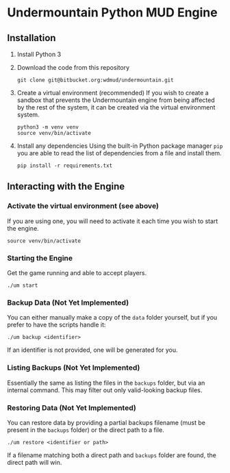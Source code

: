 # Undermountain Python MUD Engine

## Installation

1. Install Python 3
2. Download the code from this repository

    ```shell
    git clone git@bitbucket.org:wdmud/undermountain.git
    ```

3. Create a virtual environment (recommended)
    If you wish to create a sandbox that prevents the Undermountain engine
    from being affected by the rest of the system, it can be created via
    the virtual environment system.

    ```shell
    python3 -m venv venv
    source venv/bin/activate
    ```

5. Install any dependencies
    Using the built-in Python package manager `pip` you are able to read the
    list of dependencies from a file and install them.

    ```shell
    pip install -r requirements.txt
    ```

## Interacting with the Engine

### Activate the virtual environment (see above)

If you are using one, you will need to activate it each time you wish to start
the engine.

```shell
source venv/bin/activate
```

### Starting the Engine
Get the game running and able to accept players.

```shell
./um start
```

### Backup Data (Not Yet Implemented)
You can either manually make a copy of the `data` folder yourself, but if you
prefer to have the scripts handle it:

```shell
./um backup <identifier>
```

If an identifier is not provided, one will be generated for you.


### Listing Backups (Not Yet Implemented)
Essentially the same as listing the files in the `backups` folder, but via an
internal command.  This may filter out only valid-looking backup files.


### Restoring Data (Not Yet Implemented)
You can restore data by providing a partial backups filename (must be present
in the `backups` folder) or the direct path to a file.

```shell
./um restore <identifier or path>
```

If a filename matching both a direct path and `backups` folder are found, the
direct path will win.
